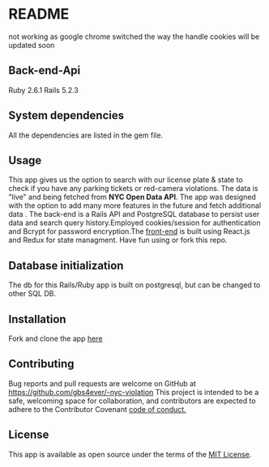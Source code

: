 # README

not working as google chrome switched the way the handle cookies will be updated soon 

## Back-end-Api
Ruby 2.6.1
Rails 5.2.3

## System dependencies
All the dependencies are listed in the gem file.

## Usage

This app gives us the option to search with our license plate & state to check if you have any parking tickets or red-camera violations. The data is "live" and being fetched from **NYC Open Data API**. The app was designed with the option to add many more features in the future and fetch additional data . The back-end is a Rails API and PostgreSQL database to persist user data and search query history.Employed cookies/session for authentication and Bcrypt for password encryption.The [front-end](https://github.com/gbs4ever/nyc-client-side)  is built using React.js and Redux for state managment. Have fun using or fork this repo.  


## Database initialization
 The db  for this Rails/Ruby app is built on postgresql, but can be changed to other SQL DB.

## Installation
  Fork  and clone the app [here](https://github.com/gbs4ever/-nyc-violation) 

## Contributing

Bug reports and pull requests are welcome on GitHub at https://github.com/gbs4ever/-nyc-violation
This project is intended to be a safe, welcoming space for collaboration, and contributors are expected to adhere to the Contributor Covenant [code of conduct.](https://www.contributor-covenant.org/)

## License

This app is available as open source under the terms of the [MIT License](https://opensource.org/licenses/MIT).
